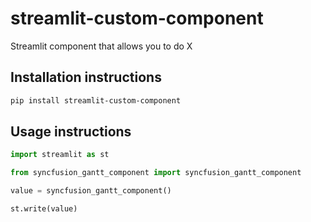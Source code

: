 # streamlit-custom-component

Streamlit component that allows you to do X

## Installation instructions

```sh
pip install streamlit-custom-component
```

## Usage instructions

```python
import streamlit as st

from syncfusion_gantt_component import syncfusion_gantt_component

value = syncfusion_gantt_component()

st.write(value)
```